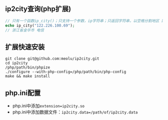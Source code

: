 ## ip2city查询(php扩展)

```php
// 只有一个函数ip_city()；只支持一个参数，ip字符串；只返回字符串，以空格分割地区 网格
echo ip_city("122.226.100.69");
// 浙江省金华市 电信
```


## 扩展快速安装
```shell
git clone git@github.com:meolu/ip2city.git
cd ip2city
/php/path/bin/phpize
./configure --with-php-config=/php/path/bin/php-config
make && make install
```

## php.ini配置
- php.ini中添加`extension=ip2city.so`
- php.ini中添加数据文件：`ip2city.data=/path/of/ip2city.data`

